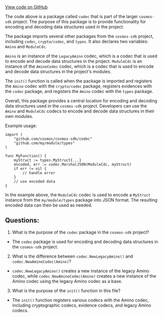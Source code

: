 [View code on GitHub](https://github.com/cosmos/cosmos-sdk/blob/main/x/group/codec/cdc.go)

The code above is a package called `codec` that is part of the larger `cosmos-sdk` project. The purpose of this package is to provide functionality for encoding and decoding data structures used in the project. 

The package imports several other packages from the `cosmos-sdk` project, including `codec`, `crypto/codec`, and `types`. It also declares two variables: `Amino` and `ModuleCdc`. 

`Amino` is an instance of the `LegacyAmino` codec, which is a codec that is used to encode and decode data structures in the project. `ModuleCdc` is an instance of the `AminoCodec` codec, which is a codec that is used to encode and decode data structures in the project's modules. 

The `init()` function is called when the package is imported and registers the `Amino` codec with the `crypto/codec` package, registers evidences with the `codec` package, and registers the `Amino` codec with the `types` package. 

Overall, this package provides a central location for encoding and decoding data structures used in the `cosmos-sdk` project. Developers can use the `Amino` and `ModuleCdc` codecs to encode and decode data structures in their own modules. 

Example usage:

```
import (
    "github.com/cosmos/cosmos-sdk/codec"
    "github.com/my/module/types"
)

func MyFunction() {
    myStruct := types.MyStruct{...}
    encoded, err := codec.MarshalJSON(ModuleCdc, myStruct)
    if err != nil {
        // handle error
    }
    // use encoded data
}
```

In the example above, the `ModuleCdc` codec is used to encode a `MyStruct` instance from the `my/module/types` package into JSON format. The resulting encoded data can then be used as needed.
## Questions: 
 1. What is the purpose of the `codec` package in the `cosmos-sdk` project?
- The `codec` package is used for encoding and decoding data structures in the `cosmos-sdk` project.

2. What is the difference between `codec.NewLegacyAmino()` and `codec.NewAminoCodec(Amino)`?
- `codec.NewLegacyAmino()` creates a new instance of the legacy Amino codec, while `codec.NewAminoCodec(Amino)` creates a new instance of the Amino codec using the legacy Amino codec as a base.

3. What is the purpose of the `init()` function in this file?
- The `init()` function registers various codecs with the Amino codec, including cryptographic codecs, evidence codecs, and legacy Amino codecs.